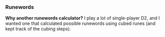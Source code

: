 ### Runewords


**Why another runewords calculator?**
I play a lot of single-player D2, and I wanted one that calculated possible runewords using cubed runes (and kept track of the cubing steps).

